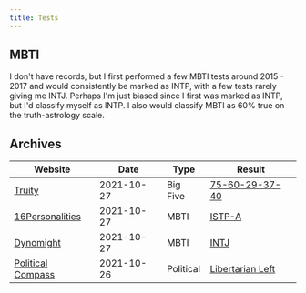 ```yaml
---
title: Tests
---
```


## MBTI
I don't have records, but I first performed a few MBTI tests around 2015 - 2017 and would consistently be marked as INTP, with a few tests rarely giving me INTJ. Perhaps I'm just biased since I first was marked as INTP, but I'd classify myself as INTP. I also would classify MBTI as 60% true on the truth-astrology scale.

## Archives
| Website | Date | Type | Result |
| ------- | ---- | ---- | ------ |
| [Truity](https://www.truity.com/test/big-five-personality-test) | 2021-10-27 | Big Five | [75-60-29-37-40](/files/tests/truity-big-five_2021-10-27.html) |
| [16Personalities](https://www.16personalities.com/) | 2021-10-27 | MBTI | [ISTP-A](/files/tests/16personalities_2021-10-27.html) |
| [Dynomight](https://dynomight.net/mbti/) | 2021-10-27 | MBTI | [INTJ](/files/tests/dynomight_2021-10-27.png) |
| [Political Compass](https://www.politicalcompass.org/test) | 2021-10-26 | Political | [Libertarian Left](/files/tests/political-compass_2021-10-26.png) |

